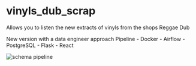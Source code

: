 # vinyls_dub_scrap

Allows you to listen the new extracts of vinyls from the shops Reggae Dub

New version with a data engineer approach
Pipeline - Docker - Airflow - PostgreSQL - Flask - React

![schema pipeline](https://github.com/Kyytox/vinyls_dub_scrap/blob/master/ressources/schema_pipeline_vinyls_dub_scrap.png)
